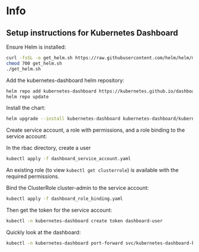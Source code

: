 # Info

## Setup instructions for Kubernetes Dashboard

Ensure Helm is installed:
```bash
curl -fsSL -o get_helm.sh https://raw.githubusercontent.com/helm/helm/main/scripts/get-helm-3
chmod 700 get_helm.sh
./get_helm.sh
```

Add the kubernetes-dashboard helm repository:
```bash
helm repo add kubernetes-dashboard https://kubernetes.github.io/dashboard/
helm repo update
```

Install the chart:
```bash
helm upgrade --install kubernetes-dashboard kubernetes-dashboard/kubernetes-dashboard --create-namespace --namespace kubernetes-dashboard --values values.yaml
```


Create service account, a role with permissions, and a role binding to the service account:


In the rbac directory, create a user
```bash
kubectl apply -f dashboard_service_account.yaml 
```

An existing role (to view `kubectl get clusterrole`) is available with the required permissions.

Bind the ClusterRole cluster-admin to the service account:
```bash
kubectl apply -f dashboard_role_binding.yaml
```

Then get the token for the service account:
```bash
kubectl -n kubernetes-dashboard create token dashboard-user
```

Quickly look at the dashboard:
```bash
kubectl -n kubernetes-dashboard port-forward svc/kubernetes-dashboard-kong-proxy 8443:443
```

